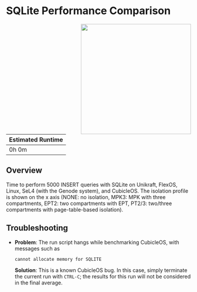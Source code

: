 # SQLite Performance Comparison

<img align="right" src="../../plots/fig-10_sqlite-exec-time.svg" width="300" />

| Estimated Runtime |
| ----------------- |
| 0h 0m             |

## Overview

Time to perform 5000 INSERT queries with SQLite on Unikraft, FlexOS, Linux, SeL4
(with the Genode system), and CubicleOS. The isolation profile is shown on the x
axis (NONE: no isolation, MPK3: MPK with three compartments, EPT2: two
compartments with EPT, PT2/3: two/three compartments with page-table-based
isolation).

## Troubleshooting

- **Problem**: The run script hangs while benchmarking CubicleOS, with messages
  such as
   ```
   cannot allocate memory for SQLITE
   ```

  **Solution**: This is a known CubicleOS bug. In this case, simply terminate the
  current run with `CTRL-C`; the results for this run will not be considered in the
  final average.

